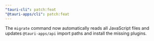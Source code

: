 ```yaml
---
"tauri-cli": patch:feat
"@tauri-apps/cli": patch:feat
---
```


The `migrate` command now automatically reads all JavaScript files and updates `@tauri-apps/api` import paths and install the missing plugins.
